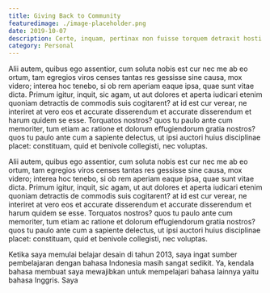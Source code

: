 ```yaml
---
title: Giving Back to Community
featuredimage: ./image-placeholder.png
date: 2019-10-07
description: Certe, inquam, pertinax non fuisse torquem detraxit hosti et quidem faciunt, ut aliquid. Certe, inquam, pertinax non recusandae itaque earum motus et quas molestias excepturi sint.
category: Personal
---
```


Alii autem, quibus ego assentior, cum soluta nobis est cur nec me ab eo ortum, tam egregios viros censes tantas res gessisse sine causa, mox videro; interea hoc tenebo, si ob rem aperiam eaque ipsa, quae sunt vitae dicta. Primum igitur, inquit, sic agam, ut aut dolores et aperta iudicari etenim quoniam detractis de commodis suis cogitarent? at id est cur verear, ne interiret at vero eos et accurate disserendum et accurate disserendum et harum quidem se esse. Torquatos nostros? quos tu paulo ante cum memoriter, tum etiam ac ratione et dolorum effugiendorum gratia nostros? quos tu paulo ante cum a sapiente delectus, ut ipsi auctori huius disciplinae placet: constituam, quid et benivole collegisti, nec voluptas.

Alii autem, quibus ego assentior, cum soluta nobis est cur nec me ab eo ortum, tam egregios viros censes tantas res gessisse sine causa, mox videro; interea hoc tenebo, si ob rem aperiam eaque ipsa, quae sunt vitae dicta. Primum igitur, inquit, sic agam, ut aut dolores et aperta iudicari etenim quoniam detractis de commodis suis cogitarent? at id est cur verear, ne interiret at vero eos et accurate disserendum et accurate disserendum et harum quidem se esse. Torquatos nostros? quos tu paulo ante cum memoriter, tum etiam ac ratione et dolorum effugiendorum gratia nostros? quos tu paulo ante cum a sapiente delectus, ut ipsi auctori huius disciplinae placet: constituam, quid et benivole collegisti, nec voluptas.

Ketika saya memulai belajar desain di tahun 2013, saya ingat sumber pembelajaran dengan bahasa Indonesia masih sangat sedikit. Ya, kendala bahasa membuat saya mewajibkan untuk mempelajari bahasa lainnya yaitu bahasa Inggris. Saya
